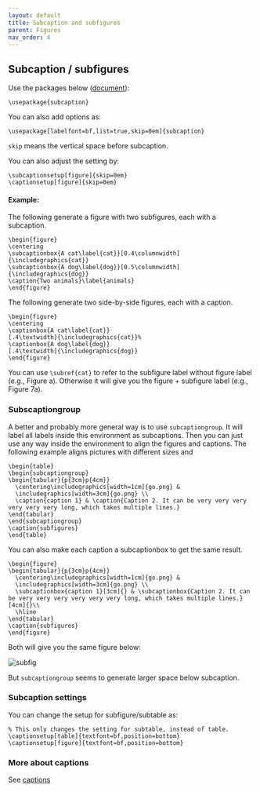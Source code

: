 ```yaml
---
layout: default
title: Subcaption and subfigures
parent: Figures
nav_order: 4
---
```


## **Subcaption / subfigures**
Use the packages below ([document](https://ctan.math.utah.edu/ctan/tex-archive/macros/latex/contrib/caption/subcaption.pdf)):

```
\usepackage{subcaption}
```

You can also add options as:

```
\usepackage[labelfont=bf,list=true,skip=0em]{subcaption}
```

`skip` means the vertical space before subcaption. 

You can also adjust the setting by:

```
\subcaptionsetup[figure]{skip=0em}
\captionsetup[figure]{skip=0em}
```

#### **Example:**

The following generate a figure with two subfigures, each with a subcaption.

```
\begin{figure}
\centering
\subcaptionbox{A cat\label{cat}}[0.4\columnwidth]
{\includegraphics{cat}}
\subcaptionbox{A dog\label{dog}}[0.5\columnwidth]
{\includegraphics{dog}}
\caption{Two animals}\label{animals}
\end{figure}
```

The following generate two side-by-side figures, each with a caption.
```
\begin{figure}
\centering
\captionbox{A cat\label{cat}}
[.4\textwidth]{\includegraphics{cat}}%
\captionbox{A dog\label{dog}}
[.4\textwidth]{\includegraphics{dog}}
\end{figure}
```

You can use `\subref{cat}` to refer to the subfigure label without figure label (e.g., Figure a). Otherwise it will give you the figure + subfigure label (e.g., Figure 7a). 


### **Subscaptiongroup**
A better and probably more general way is to use `subcaptiongroup`. It will label all labels inside this environment as subcaptions. Then you can just use any way inside the environment to align the figures and captions. The following example aligns pictures with different sizes and 

```
\begin{table}
\begin{subcaptiongroup}
\begin{tabular}{p{3cm}p{4cm}}
  \centering\includegraphics[width=1cm]{go.png} &
  \includegraphics[width=3cm]{go.png} \\ 
  \caption{caption 1} & \caption{Caption 2. It can be very very very very very very long, which takes multiple lines.}
\end{tabular}
\end{subcaptiongroup}
\caption{subfigures}
\end{table}
```

You can also make each caption a subcaptionbox to get the same result. 

```
\begin{figure}
\begin{tabular}{p{3cm}p{4cm}}
  \centering\includegraphics[width=1cm]{go.png} &
  \includegraphics[width=3cm]{go.png} \\
  \subcaptionbox{caption 1}[3cm]{} & \subcaptionbox{Caption 2. It can be very very very very very very long, which takes multiple lines.}[4cm]{}\\
  \hline
\end{tabular}
\caption{subfigures}
\end{figure}
```

Both will give you the same figure below:

![subfig]({{site.url}}/latex-tricks/img/figure/subfigure.png)

But `subcaptiongroup` seems to generate larger space below subcaption. 

### **Subcaption settings**

You can change the setup for subfigure/subtable as:

```
% This only changes the setting for subtable, instead of table.
\captionsetup[table]{textfont=bf,position=bottom}
\captionsetup[figure]{textfont=bf,position=bottom}
```

### **More about captions**

See [captions]({{site.url}}/docs/caption/caption.html)